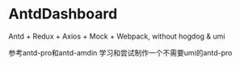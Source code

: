 # AntdDashboard
Antd + Redux +  Axios + Mock + Webpack,  without hogdog &amp; umi

参考antd-pro和antd-amdin 
学习和尝试制作一个不需要umi的antd-pro